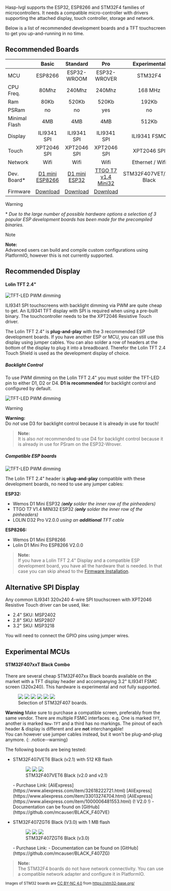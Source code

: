 Hasp-lvgl supports the ESP32, ESP8266 and STM32F4 families of microcontrollers.
It needs a compatible micro-controller with drivers supporting the attached display, touch controller, storage and network.

Below is a list of recommended development boards and a TFT touchscreen to get you up-and-running in no time.

## Recommended Boards

<style>
table th:first-of-type {
    width: 12%;
}
table th:nth-of-type(2) {
    width: 22%;
}
table th:nth-of-type(3) {
    width: 22%;
}
table th:nth-of-type(4) {
    width: 22%;
}
table th:last-of-type {
    width: 22%;
}
</style>
|            | Basic       | Standard     | Pro          | Experimental |
|:-----------|:-----------:|:------------:|:------------:|:------------:|
| MCU        | ESP8266     | ESP32-WROOM  | ESP32-WROVER | STM32F4      |
| CPU Freq.  | 80Mhz       | 240Mhz       | 240Mhz       | 168 MHz      |
| Ram        | 80Kb        | 520Kb        | 520Kb        | 192Kb        |
| PSRam      | no          | no           | yes          | no           |
| Minimal Flash | 4MB         | 4MB          | 4MB          | 512Kb        |
| Display    | ILI9341 SPI | ILI9341 SPI  | ILI9341 SPI  | ILI9341 FSMC |
| Touch      | XPT2046 SPI | XPT2046 SPI  | XPT2046 SPI  | XPT2046 SPI  |
| Network    | Wifi        | Wifi         | Wifi         | Ethernet / Wifi |
| Dev. Board*|[D1 mini ESP8266][3]|[D1 mini ESP32][4]|[TTGO T7 v1.4 Mini32][5]| STM32F407VET/ZGT Black |
| Firmware   | [Download][1] | [Download][1]  | [Download][1]  |        |

[1]: ./installation.md
[3]: https://www.aliexpress.com/item/32643142716.html
[4]: https://www.aliexpress.com/item/32815530502.html
[5]: https://www.aliexpress.com/item/32977375539.html

> [!WARNING]
> \* *Due to the large number of possible hardware options a selection of 3 popular ESP development boards has been made for the precompiled binaries.*

> [!NOTE]
> **Note:**</br>Advanced users can build and compile custom configurations using PlatformIO, however this is not currently supported.


## Recommended Display
#### Lolin TFT 2.4"

![TFT-LED PWM dimming](assets/images/lolin24tft.png)

ILI9341 SPI touchscreens with backlight dimming via PWM are quite cheap to get.
An ILI9341 TFT display with SPI is required when using a pre-built binary.
The touchcontroller needs to be the XPT2046 Resistive Touch driver.

The Lolin TFT 2.4" is **plug-and-play** with the 3 recommended ESP development boards.
If you have another ESP or MCU, you can still use this display using jumper cables.
You can also solder a row of headers at the bottom of the display to plug it into a breadboard.
Therefor the Lolin TFT 2.4 Touch Shield is used as the development display of choice.

##### Backlight Control

To use PWM dimming on the Lolin TFT 2.4" you must solder the TFT-LED pin to either D1, D2 or D4.
**D1 is recommended** for backlight control and configured by default.

![TFT-LED PWM dimming](assets/images/tft-led-pwm.png)

> [!WARNING]
> **Warning:**</br>Do *not* use D3 for backlight control because it is already in use for touch!

> **Note:**</br>It is also *not* recommended to use D4 for backlight control because it is already in use for PSram on the ESP32-Wrover.

##### Compatible ESP boards

![TFT-LED PWM dimming](assets/images/esp_boards.png)

The Lolin TFT 2.4" header is **plug-and-play** compatible with these development boards,
no need to use any jumper cables:

**ESP32:**
- Wemos D1 Mini ESP32 *(**only** solder the inner row of the pinheaders)*
- TTGO T7 V1.4 MINI32 ESP32 *(**only** solder the inner row of the pinheaders)*
- LOLIN D32 Pro V2.0.0 *using an **additional** TFT cable*

**ESP8266:**
- Wemos D1 Mini ESP8266
- Lolin D1 Mini Pro ESP8266 V2.0.0

> **Note:**</br>If you have a Lolin TFT 2.4" Display and a compatible ESP development board, you have all the hardware that is needed.
> In that case you can skip ahead to the [Firmware Installation](./installation.md).

## Alternative SPI Display

Any common ILI9341 320x240 4-wire SPI touchscreen with XPT2046 Resistive Touch driver can be used, like:
- 2.4" SKU: MSP2402
- 2.8" SKU: MSP2807
- 3.2" SKU: MSP3218

You will need to connect the GPIO pins using jumper wires.

## Experimental MCUs

#### STM32F407xxT Black Combo

There are several cheap STM32F407xx Black boards available on the market with a TFT display header
and accompanying 3.2" ILI9341 FSMC screen (320x240). This hardware is experimental and not fully supported.

<figure class="third">
    <a href="assets//images/boards/STM32F407VGT6_diymore-1.jpg"><img src="assets//images/boards/STM32F407VGT6_diymore-1.jpg"></a>
    <a href="assets//images/boards/STM32F407VGT6_STM32F4XX_M-1.jpg"><img src="assets//images/boards/STM32F407VGT6_STM32F4XX_M-1.jpg"></a>
    <a href="assets//images/boards/STM32F407VET6_STM32_F4VE_V2.0-1.jpg"><img src="assets//images/boards/STM32F407VET6_STM32_F4VE_V2.0-1.jpg"></a>
    <a href="assets//images/boards/STM32F407ZET6-STM32F4XX-1.jpg"><img src="assets//images/boards/STM32F407ZET6-STM32F4XX-1.jpg"></a>
    <a href="assets//images/boards/STM32F407ZGT6_Euse_M4_DEMO_Large-1.jpg"><img src="assets//images/boards/STM32F407ZGT6_Euse_M4_DEMO_Large-1.jpg"></a>
    <a href="assets//images/boards/STM32F407VET6_Euse_M4_DEMO_Medium-1.jpg"><img src="assets//images/boards/STM32F407VET6_Euse_M4_DEMO_Medium-1.jpg"></a>
	<figcaption>Selection of STM32F407 boards.</figcaption>
</figure>

**Warning** Make sure to purchase a compatible screen, preferably from the same vendor.
There are multiple FSMC interfaces: e.g. One is marked `TFT`, another is marked `New-TFT` and
a third has no markings.
The pinout of each header & display is different and are **not** interchangable!
<br>You can however use jumper cables instead, but it won't be plug-and-plug anymore.
{: .notice--warning}

The following boards are being tested:

- STM32F407VET6 Black (v2.1) with 512 KB flash
    <figure class="third">
        <a href="assets//images/boards/STM32F407VET6_STM32_F4VE_V2.0-1.jpg"><img src="assets//images/boards/STM32F407VET6_STM32_F4VE_V2.0-1.jpg"></a>
        <a href="assets//images/boards/STM32F407VET6_STM32_F4VE_V2.0-2.jpg"><img src="assets//images/boards/STM32F407VET6_STM32_F4VE_V2.0-2.jpg"></a>
        <a href="assets//images/boards/STM32F407VET6_STM32_F4VE_V2.0-3.jpg"><img src="assets//images/boards/STM32F407VET6_STM32_F4VE_V2.0-3.jpg"></a>
        <figcaption>STM32F407VET6 Black (v2.0 and v2.1)</figcaption>
    </figure>
    - Purchase Link:
            [AliExpress](https://www.aliexpress.com/item/32618222721.html)
            [AliExpress](https://www.aliexpress.com/item/33013274704.html)
            [AliExpress](https://www.aliexpress.com/item/1000006481553.html) (! V2.0 !)
    - Documentation can be found on [GitHub](https://github.com/mcauser/BLACK_F407VE) 

- STM32F407ZGT6 Black (V3.0) with 1 MB flash
    <figure class="third">
        <a href="assets//images/boards/STM32F407ZET6-STM32F4XX-1.jpg"><img src="assets//images/boards/STM32F407ZET6-STM32F4XX-1.jpg"></a>
        <a href="assets//images/boards/STM32F407ZET6-STM32F4XX-2.jpg"><img src="assets//images/boards/STM32F407ZET6-STM32F4XX-2.jpg"></a>
        <a href="assets//images/boards/STM32F407ZET6-STM32F4XX-3.jpg"><img src="assets//images/boards/STM32F407ZET6-STM32F4XX-3.jpg"></a>
        <figcaption>STM32F407ZGT6 Black (v3.0)</figcaption>
    </figure>
    - Purchase Link: 
    - Documentation can be found on [GitHub](https://github.com/mcauser/BLACK_F407ZG) 


> **Note:**</br>The STM32F4 boards do not have network connectivity. You can use a compatible network adapter and configure it in PlatformIO.

<sub>Images of STM32 boards are [CC BY-NC 4.0](https://creativecommons.org/licenses/by-nc/4.0/) from https://stm32-base.org/</sub>